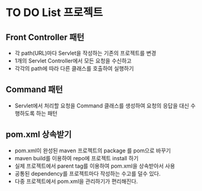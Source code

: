 # TO DO List 프로젝트

## Front Controller 패턴
* 각 path(URL)마다 Servlet을 작성하는 기존의 프로젝트를 변경
* 1개의 Servlet Controller에서 모든 요청을 수신하고
* 각각의 path에 따라 다른 클래스를 호출하여 실행하기

## Command 패턴
* Servlet에서 처리할 요청을 Command 클래스를 생성하여 요청의 응답을 대신 수행하도록 하는 패턴

## pom.xml 상속받기
* pom.xml이 완성된 maven 프로젝트의 package 를 pom으로 바꾸기
* maven build를 이용하여 repo에 프로젝트 install 하기
* 실제 프로젝트에서 parent tag를 이용하여 pom.xml을 상속받아서 사용
* 공통된 dependency를 프로젝트마다 작성하는 수고를 덜수 있다.
* 다중 프로젝트에서 pom.xml을 관리하기가 편리해진다.